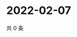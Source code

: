 # 2022-02-07

共 0 条

<!-- BEGIN WEIBO -->
<!-- 最后更新时间 Mon Feb 07 2022 04:14:05 GMT+0800 (China Standard Time) -->

<!-- END WEIBO -->
